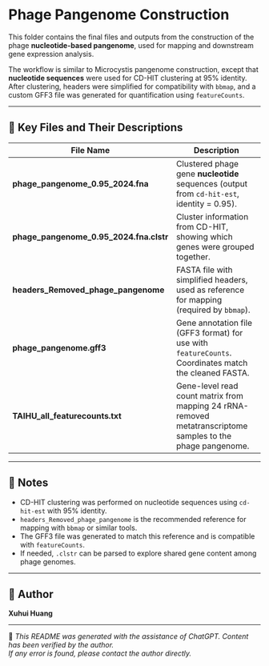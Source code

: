 # Phage Pangenome Construction

This folder contains the final files and outputs from the construction of the phage **nucleotide-based pangenome**, used for mapping and downstream gene expression analysis.

The workflow is similar to Microcystis pangenome construction, except that **nucleotide sequences**  were used for CD-HIT clustering at 95% identity. After clustering, headers were simplified for compatibility with `bbmap`, and a custom GFF3 file was generated for quantification using `featureCounts`.

---

## 📁 Key Files and Their Descriptions

| File Name | Description |
|-----------|-------------|
| **phage_pangenome_0.95_2024.fna** | Clustered phage gene **nucleotide** sequences (output from `cd-hit-est`, identity = 0.95). |
| **phage_pangenome_0.95_2024.fna.clstr** | Cluster information from CD-HIT, showing which genes were grouped together. |
| **headers_Removed_phage_pangenome** | FASTA file with simplified headers, used as reference for mapping (required by `bbmap`). |
| **phage_pangenome.gff3** | Gene annotation file (GFF3 format) for use with `featureCounts`. Coordinates match the cleaned FASTA. |
| **TAIHU_all_featurecounts.txt** | Gene-level read count matrix from mapping 24 rRNA-removed metatranscriptome samples to the phage pangenome.

---

## 🧬 Notes

- CD-HIT clustering was performed on nucleotide sequences using `cd-hit-est` with 95% identity.
- `headers_Removed_phage_pangenome` is the recommended reference for mapping with `bbmap` or similar tools.
- The GFF3 file was generated to match this reference and is compatible with `featureCounts`.
- If needed, `.clstr` can be parsed to explore shared gene content among phage genomes.

---

## 👤 Author

**Xuhui Huang**


---

📌 *This README was generated with the assistance of ChatGPT. Content has been verified by the author.  
If any error is found, please contact the author directly.*

